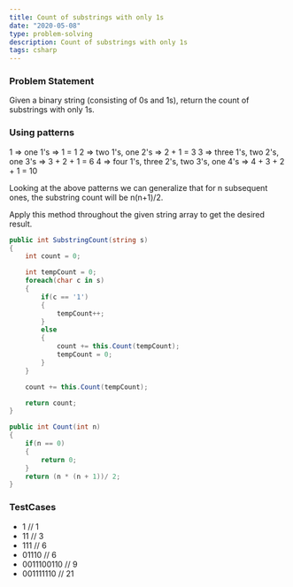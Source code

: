 ```yaml
---
title: Count of substrings with only 1s
date: "2020-05-08"
type: problem-solving
description: Count of substrings with only 1s
tags: csharp
---
```


### Problem Statement

Given a binary string (consisting of 0s and 1s), return the count of substrings with only 1s.

### Using patterns

1 => one 1's => 1 = 1
2 => two 1's, one 2's => 2 + 1 = 3
3 => three 1's, two 2's, one 3's => 3 + 2 + 1 = 6
4 => four 1's, three 2's, two 3's, one 4's => 4 + 3 + 2 + 1 = 10

Looking at the above patterns we can generalize that for n subsequent ones, the substring count will be n(n+1)/2.

Apply this method throughout the given string array to get the desired result.

```csharp
public int SubstringCount(string s)
{
	int count = 0;

	int tempCount = 0;
	foreach(char c in s)
	{
		if(c == '1')
		{
			tempCount++;
		}
		else
		{
			count += this.Count(tempCount);
			tempCount = 0;
		}
	}

	count += this.Count(tempCount);

	return count;
}

public int Count(int n)
{
	if(n == 0)
	{
		return 0;
	}
	return (n * (n + 1))/ 2;
}
```

### TestCases

- 1           // 1
- 11          // 3
- 111         // 6
- 01110       // 6
- 0011100110  // 9
- 001111110   // 21
